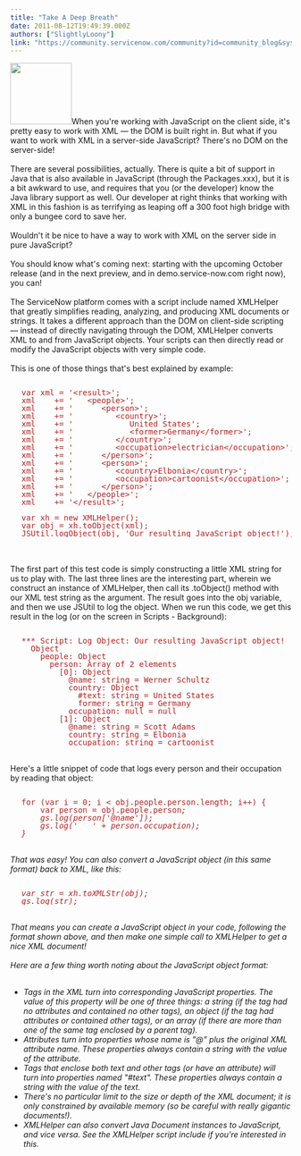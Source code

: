 ```yaml
---
title: "Take A Deep Breath"
date: 2011-08-12T19:49:39.000Z
authors: ["SlightlyLoony"]
link: "https://community.servicenow.com/community?id=community_blog&sys_id=c09d6a69dbd0dbc01dcaf3231f96195c"
---
```

<p><img  alt="" class="jive-image" src="eb2a49c6db941b04ed6af3231f96195e.iix" style="width: auto; height: 110px;" />When you're working with JavaScript on the client side, it's pretty easy to work with XML — the DOM is built right in. But what if you want to work with XML in a server-side JavaScript? There's no DOM on the server-side!<br /><br />There are several possibilities, actually. There is quite a bit of support in Java that is also available in JavaScript (through the Packages.xxx), but it is a bit awkward to use, and requires that you (or the developer) know the Java library support as well. Our developer at right thinks that working with XML in this fashion is as terrifying as leaping off a 300 foot high bridge with only a bungee cord to save her.<br /><br />Wouldn't it be nice to have a way to work with XML on the server side in pure JavaScript?<br /><br />You should know what's coming next: starting with the upcoming October release (and in the next preview, and in demo.service-now.com right now), you can!<!--break--><br /><br />The ServiceNow platform comes with a script include named XMLHelper that greatly simplifies reading, analyzing, and producing XML documents or strings. It takes a different approach than the DOM on client-side scripting — instead of directly navigating through the DOM, XMLHelper converts XML to and from JavaScript objects. Your scripts can then directly read or modify the JavaScript objects with very simple code.<br /><br />This is one of those things that's best explained by example:<br /><pre style="margin-left:20px;line-height:1;color:FireBrick;"><br />var xml = '&lt;result&gt;';<br />xml    += '   &lt;people&gt;';<br />xml    += '      &lt;person&gt;';<br />xml    += '         &lt;country&gt;';<br />xml    += '            United States';<br />xml    += '            &lt;former&gt;Germany&lt;/former&gt;';<br />xml    += '         &lt;/country&gt;';<br />xml    += '         &lt;occupation&gt;electrician&lt;/occupation&gt;';<br />xml    += '      &lt;/person&gt;';<br />xml    += '      &lt;person&gt;';<br />xml    += '         &lt;country&gt;Elbonia&lt;/country&gt;';<br />xml    += '         &lt;occupation&gt;cartoonist&lt;/occupation&gt;';<br />xml    += '      &lt;/person&gt;';<br />xml    += '   &lt;/people&gt;';<br />xml    += '&lt;/result&gt;';<br /><br />var xh = new XMLHelper();<br />var obj = xh.toObject(xml);<br />JSUtil.logObject(obj, 'Our resulting JavaScript object!');</pre><br /><br />The first part of this test code is simply constructing a little XML string for us to play with. The last three lines are the interesting part, wherein we construct an instance of XMLHelper, then call its .toObject() method with our XML test string as the argument. The result goes into the obj variable, and then we use JSUtil to log the object. When we run this code, we get this result in the log (or on the screen in Scripts - Background):<br /><pre style="margin-left:20px;line-height:1;color:FireBrick;"><br />*** Script: Log Object: Our resulting JavaScript object!<br />  Object<br />    people: Object<br />      person: Array of 2 elements<br />        [0]: Object<br />          @name: string = Werner Schultz<br />          country: Object<br />            #text: string = United States<br />            former: string = Germany<br />          occupation: null = null<br />        [1]: Object<br />          @name: string = Scott Adams<br />          country: string = Elbonia<br />          occupation: string = cartoonist</pre><br />Here's a little snippet of code that logs every person and their occupation by reading that object:<br /><pre style="margin-left:20px;line-height:1;color:FireBrick;"><br />for (var i = 0; i &lt; obj.people.person.length; i++) {<br />    var person = obj.people.person<i>;<br />    gs.log(person['@name']);<br />    gs.log('   ' + person.occupation);<br />}</i></pre><i><br />That was easy! You can also convert a JavaScript object (in this same format) back to XML, like this:<br /></i><pre style="margin-left:20px;line-height:1;color:FireBrick;"><i><br />var str = xh.toXMLStr(obj);<br />gs.log(str);</i></pre><i><br />That means you can create a JavaScript object in your code, following the format shown above, and then make one simple call to XMLHelper to get a nice XML document!<br /><br />Here are a few thing worth noting about the JavaScript object format:<br /></i><ul><li style="list-style: none"><i><br /></i></li><li><i>Tags in the XML turn into corresponding JavaScript properties. The value of this property will be one of three things: a string (if the tag had no attributes and contained no other tags), an object (if the tag had attributes or contained other tags), or an array (if there are more than one of the same tag enclosed by a parent tag).</i></li><li><i>Attributes turn into properties whose name is "@" plus the original XML attribute name. These properties always contain a string with the value of the attribute.</i></li><li><i>Tags that enclose both text and other tags (or have an attribute) will turn into properties named "#text". These properties always contain a string with the value of the text.</i></li><li><i>There's no particular limit to the size or depth of the XML document; it is only constrained by available memory (so be careful with really gigantic documents!).</i></li><li><i>XMLHelper can also convert Java Document instances to JavaScript, and vice versa. See the XMLHelper script include if you're interested in this.</i></li><li style="list-style: none"><i><br /></i></li></ul></p>